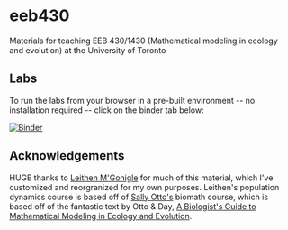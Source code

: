 # eeb430
Materials for teaching EEB 430/1430 (Mathematical modeling in ecology and evolution) at the University of Toronto

## Labs
To run the labs from your browser in a pre-built environment -- no installation required -- click on the binder tab below:

[![Binder](https://mybinder.org/badge_logo.svg)](https://mybinder.org/v2/gh/mmosmond/eeb430/HEAD)

## Acknowledgements
HUGE thanks to [Leithen M'Gonigle](https://www.sfu.ca/biology/faculty/M'Gonigle/index.html) for much of this material, which I've customized and reorgranized for my own purposes. Leithen's population dynamics course is based off of [Sally Otto's](https://www.zoology.ubc.ca/~otto/) biomath course, which is based off of the fantastic text by Otto & Day, [A Biologist's Guide to Mathematical Modeling in Ecology and Evolution](https://www.zoology.ubc.ca/biomath/).
